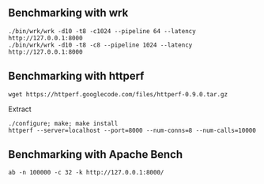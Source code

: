 ## Benchmarking with wrk

    ./bin/wrk/wrk -d10 -t8 -c1024 --pipeline 64 --latency http://127.0.0.1:8000
    ./bin/wrk/wrk -d10 -t8 -c8 --pipeline 1024 --latency http://127.0.0.1:8000

## Benchmarking with httperf

    wget https://httperf.googlecode.com/files/httperf-0.9.0.tar.gz

Extract

    ./configure; make; make install
    httperf --server=localhost --port=8000 --num-conns=8 --num-calls=10000

## Benchmarking with Apache Bench

    ab -n 100000 -c 32 -k http://127.0.0.1:8000/
